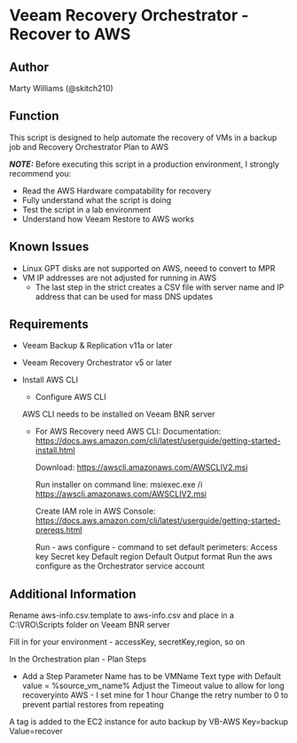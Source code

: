 # Veeam Recovery Orchestrator - Recover to AWS 

## Author

Marty Williams (@skitch210)

## Function

This script is designed to help automate the recovery of VMs in a backup job and Recovery Orchestrator Plan to AWS


***NOTE:*** Before executing this script in a production environment, I strongly recommend you:

* Read the AWS Hardware compatability for recovery
* Fully understand what the script is doing
* Test the script in a lab environment
* Understand how Veeam Restore to AWS works

## Known Issues

* Linux GPT disks are not supported on AWS, neeed to convert to MPR
* VM IP addresses are not adjusted for running in AWS
    * The last step in the strict creates a CSV file with server name and IP address that can be used for mass DNS updates


## Requirements

* Veeam Backup & Replication v11a or later
* Veeam Recovery Orchestrator v5 or later
* Install AWS CLI
  * Configure AWS CLI

  AWS CLI needs to be installed on Veeam BNR server
  * For AWS Recovery need AWS CLI:
    Documentation:
	  https://docs.aws.amazon.com/cli/latest/userguide/getting-started-install.html

	  Download:
	  https://awscli.amazonaws.com/AWSCLIV2.msi

	  Run installer on command line:
	  msiexec.exe /i https://awscli.amazonaws.com/AWSCLIV2.msi

    Create IAM role in AWS Console:
	  https://docs.aws.amazon.com/cli/latest/userguide/getting-started-prereqs.html

    Run - aws configure - command to set default perimeters:
	  Access key
	  Secret key
	  Default region
	  Default Output format
      Run the aws configure as the Orchestrator service account


## Additional Information

Rename aws-info.csv.template to aws-info.csv and place in a C:\VRO\Scripts folder on Veeam BNR server

Fill in for your environment - accessKey, secretKey,region, so on

In the Orchestration plan - Plan Steps
* Add a Step Parameter
    Name has to be VMName
    Text type with Default value = %source_vm_name%
    Adjust the Timeout value to allow for long recoveryinto AWS - I set mine for 1 hour
    Change the retry number to 0 to prevent partial restores from repeating


A tag is added to the EC2 instance for auto backup by VB-AWS
  Key=backup
  Value=recover
